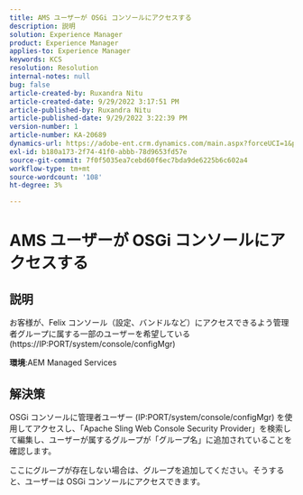 ```yaml
---
title: AMS ユーザーが OSGi コンソールにアクセスする
description: 説明
solution: Experience Manager
product: Experience Manager
applies-to: Experience Manager
keywords: KCS
resolution: Resolution
internal-notes: null
bug: false
article-created-by: Ruxandra Nitu
article-created-date: 9/29/2022 3:17:51 PM
article-published-by: Ruxandra Nitu
article-published-date: 9/29/2022 3:22:39 PM
version-number: 1
article-number: KA-20689
dynamics-url: https://adobe-ent.crm.dynamics.com/main.aspx?forceUCI=1&pagetype=entityrecord&etn=knowledgearticle&id=0aa2b2da-0940-ed11-9db1-0022480867fb
exl-id: b180a173-2f74-41f0-abbb-78d9653fd57e
source-git-commit: 7f0f5035ea7cebd60f6ec7bda9de6225b6c602a4
workflow-type: tm+mt
source-wordcount: '108'
ht-degree: 3%

---
```


# AMS ユーザーが OSGi コンソールにアクセスする

## 説明


お客様が、Felix コンソール（設定、バンドルなど）にアクセスできるよう管理者グループに属する一部のユーザーを希望している (https://IP:PORT/system/console/configMgr)



<b>環境</b>:AEM Managed Services


## 解決策


OSGi コンソールに管理者ユーザー (IP:PORT/system/console/configMgr) を使用してアクセスし、「Apache Sling Web Console Security Provider」を検索して編集し、ユーザーが属するグループが「グループ名」に追加されていることを確認します。

ここにグループが存在しない場合は、グループを追加してください。そうすると、ユーザーは OSGi コンソールにアクセスできます。
